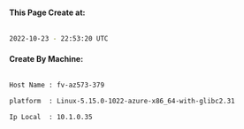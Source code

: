 
   
#### This Page Create at:

```bash

2022-10-23 - 22:53:20 UTC

```

#### Create By Machine:

```bash

Host Name : fv-az573-379

platform  : Linux-5.15.0-1022-azure-x86_64-with-glibc2.31

Ip Local  : 10.1.0.35

```

